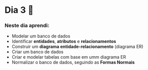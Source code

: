 # Dia 3 📆

### Neste dia aprendi:

* Modelar um banco de dados
* Identificar **entidades**, **atributos**  e **relacionamentos**
* Construir um **diagrama entidade-relacionamento** (diagrama ER)
* Criar um banco de dados
* Criar e modelar tabelas com base em umm diagrama ER
* Normalizar o banco de dados, seguindo as **Formas Normais**